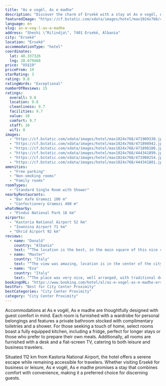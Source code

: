 ```yaml
---
title: "As e vogël, As e madhe"
description: "Discover the charm of Ersekë with a stay at As e vogël, As e madhe, a hotel that stands out for its commitment to comfort and convenience."
featuredImage: "https://cf.bstatic.com/xdata/images/hotel/max1024x768/471909330.jpg?k=6fd10fa07db83bf317110631883148486345460ab2b1adbc31f7073cbb2e2ac5&o=&hp=1"
language: en
slug: as-e-vog-l-as-e-madhe
address: "Sheshi \"Rilindja\", 7401 Ersekë, Albania"
city: "Ersekë"
location: "Ersekë"
accommodationType: "hotel"
coordinates:
  lat: 40.337326
  lng: 20.679468
price: "US$19"
priceFrom: 19
starRating: 3
rating: 9.8
ratingWords: "Exceptional"
numberOfReviews: 15
ratings:
  overall: 9.8
  location: 9.8
  cleanliness: 9.7
  facilities: 9.7
  value: 10
  comfort: 9.7
  staff: 10
  wifi: 0
images:
  - "https://cf.bstatic.com/xdata/images/hotel/max1024x768/471909330.jpg?k=6fd10fa07db83bf317110631883148486345460ab2b1adbc31f7073cbb2e2ac5&o=&hp=1"
  - "https://cf.bstatic.com/xdata/images/hotel/max1024x768/471898942.jpg?k=e16d999395b164c91a55a227dbfba2e379a582eff19af637428ce761d26fb877&o=&hp=1"
  - "https://cf.bstatic.com/xdata/images/hotel/max1024x768/471898106.jpg?k=c81e35898a0132564971880087098702a39b6b65e7cfed739eec4e47944c47d9&o=&hp=1"
  - "https://cf.bstatic.com/xdata/images/hotel/max1024x768/444341899.jpg?k=be0485c3aa894af155fb30f201e585e6120c19857bcfa7a7d4b8c1ff01c5d765&o=&hp=1"
  - "https://cf.bstatic.com/xdata/images/hotel/max1024x768/471908254.jpg?k=03d2ef8e0fefda08fe754fe94966dc27d41c547f0df2eebc1a92ed1e5ed635eb&o=&hp=1"
  - "https://cf.bstatic.com/xdata/images/hotel/max1024x768/444341881.jpg?k=08c5821f0288762a2715424c549263f25f76045af05cb85be965d6d0bb5409e1&o=&hp=1"
amenities:
  - "Free parking"
  - "Non-smoking rooms"
  - "Family rooms"
roomTypes:
  - "Standard Single Room with Shower"
nearbyRestaurants:
  - "Bar Kafe Gramozi 100 m"
  - "Confectionery Gramozi 400 m"
whatsNearby:
  - "Pindus National Park 18 km"
airports:
  - "Kastoria National Airport 52 km"
  - "Ioannina Airport 71 km"
  - "Ohrid Airport 92 km"
reviews:
  - name: "Donald"
    country: "Albania"
    text: "“The location is the best, in the main square of this nice city. Nice person, the warmest welcome received during our tour in Albania. The bed was comfy and sheets and towels were immaculate. Highly recommended”"
  - name: "Master"
    country: "Italy"
    text: "“The view was amazing, location is in the center of the city, service was awesome, everything is cool. Totally recommend”"
  - name: "Eva"
    country: "Italy"
    text: "“The place was very nice, well arranged, with traditional details & located at the heart of the city.”"
bookingURL: "https://www.booking.com/hotel/al/as-e-vogel-as-e-madhe-erseke3.en-gb.html?aid=8035640"
bestFor: "Best for City Center Proximity"
bestCategories: "City Center Proximity"
category: "City Center Proximity"
---
```


Accommodations at As e vogël, As e madhe are thoughtfully designed with guest comfort in mind. Each room is furnished with a wardrobe for personal belongings and features a private bathroom stocked with complimentary toiletries and a shower. For those seeking a touch of home, select rooms boast a fully equipped kitchen, including a fridge, perfect for longer stays or those who prefer to prepare their own meals. Additionally, all rooms are furnished with a desk and a flat-screen TV, catering to both leisure and business travelers.

Situated 112 km from Kastoria National Airport, the hotel offers a serene escape while remaining accessible for travelers. Whether visiting Ersekë for business or leisure, As e vogël, As e madhe promises a stay that combines comfort with convenience, making it a preferred choice for discerning guests.